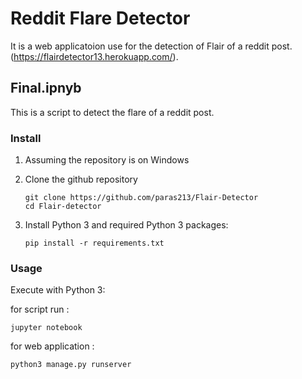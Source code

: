 Reddit Flare Detector
======

It is a web applicatoion use for the detection of Flair of a reddit post.  (<https://flairdetector13.herokuapp.com/>).

## Final.ipnyb

This is a script to detect the flare of a reddit post.


### Install

1. Assuming the repository is on Windows
2. Clone the github repository

    ```shell
   git clone https://github.com/paras213/Flair-Detector
   cd Flair-detector
    ```

3. Install Python 3 and required Python 3 packages:

    ```shell
    pip install -r requirements.txt
    ```


### Usage

Execute with Python 3:

for script run : 

```shell
jupyter notebook
```

for web application :

```shell
python3 manage.py runserver
```